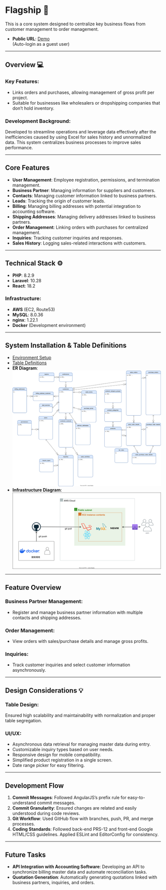 # Flagship 🚩

This is a core system designed to centralize key business flows from customer management to order management.

- **Public URL**: [Demo](https://app.rz-log.com/demo)  
  (Auto-login as a guest user)

---

## Overview 💻

### Key Features:
- Links orders and purchases, allowing management of gross profit per project.
- Suitable for businesses like wholesalers or dropshipping companies that don’t hold inventory.

### Development Background:  
Developed to streamline operations and leverage data effectively after the inefficiencies caused by using Excel for sales history and unnormalized data. This system centralizes business processes to improve sales performance.

---

## Core Features

- **User Management**: Employee registration, permissions, and termination management.
- **Business Partner**: Managing information for suppliers and customers.
- **Contacts**: Managing customer information linked to business partners.
- **Leads**: Tracking the origin of customer leads.
- **Billing**: Managing billing addresses with potential integration to accounting software.
- **Shipping Addresses**: Managing delivery addresses linked to business partners.
- **Order Management**: Linking orders with purchases for centralized management.
- **Inquiries**: Tracking customer inquiries and responses.
- **Sales History**: Logging sales-related interactions with customers.

---

## Technical Stack ⚙️

- **PHP**: 8.2.9  
- **Laravel**: 10.28  
- **React**: 18.2

### Infrastructure:
- **AWS** (EC2, Route53)
- **MySQL**: 8.0.36  
- **nginx**: 1.22.1  
- **Docker** (Development environment)

---

## System Installation & Table Definitions
- [Environment Setup](src/docs/installation.md)  
- [Table Definitions](src/docs/tables-definition.md)  
- **ER Diagram**: ![ER Diagram](src/docs/ER.drawio.svg)  
- **Infrastructure Diagram**: ![Infrastructure](src/docs/infla.drawio.svg)

---

## Feature Overview

### Business Partner Management:
- Register and manage business partner information with multiple contacts and shipping addresses.

### Order Management:
- View orders with sales/purchase details and manage gross profits.

### Inquiries:
- Track customer inquiries and select customer information asynchronously.

---

## Design Considerations 💡

### Table Design:
Ensured high scalability and maintainability with normalization and proper table segregation.

### UI/UX:
- Asynchronous data retrieval for managing master data during entry.
- Customizable inquiry types based on user needs.
- Responsive design for mobile compatibility.
- Simplified product registration in a single screen.
- Date range picker for easy filtering.

---

## Development Flow

1. **Commit Messages**: Followed AngularJS’s prefix rule for easy-to-understand commit messages.
2. **Commit Granularity**: Ensured changes are related and easily understood during code reviews.
3. **Git Workflow**: Used GitHub flow with branches, push, PR, and merge processes.
4. **Coding Standards**: Followed back-end PRS-12 and front-end Google HTML/CSS guidelines. Applied ESLint and EditorConfig for consistency.

---

## Future Tasks

- **API Integration with Accounting Software**: Developing an API to synchronize billing master data and automate reconciliation tasks.
- **Quotation Generation**: Automatically generating quotations linked with business partners, inquiries, and orders.
